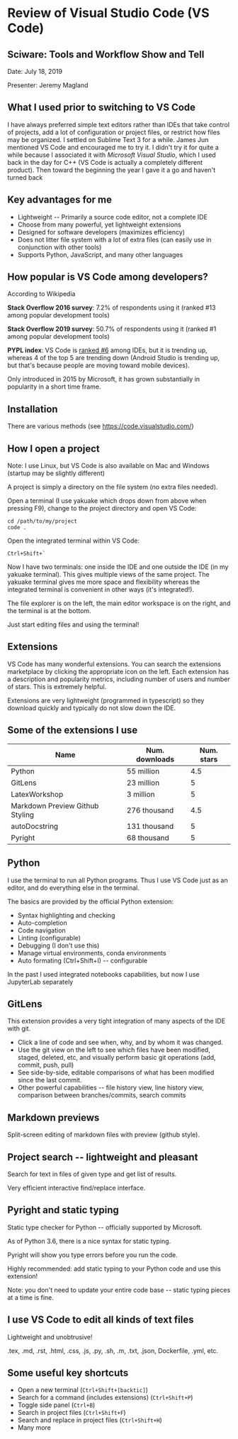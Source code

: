 # Review of Visual Studio Code (VS Code)

## Sciware: Tools and Workflow Show and Tell

Date: July 18, 2019

Presenter: Jeremy Magland

## What I used prior to switching to VS Code

I have always preferred simple text editors rather than IDEs that take control of projects, add a lot of configuration or project files, or restrict how files may be organized. I settled on Sublime Text 3 for a while. James Jun mentioned VS Code and encouraged me to try it. I didn't try it for quite a while because I associated it with *Microsoft Visual Studio*, which I used back in the day for C++ (VS Code is actually a completely different product). Then toward the beginning the year I gave it a go and haven't turned back

## Key advantages for me

* Lightweight -- Primarily a source code editor, not a complete IDE
* Choose from many powerful, yet lightweight extensions
* Designed for software developers (maximizes efficiency)
* Does not litter file system with a lot of extra files (can easily use in conjunction with other tools)
* Supports Python, JavaScript, and many other languages

## How popular is VS Code among developers?

According to Wikipedia

**Stack Overflow 2016 survey**: 7.2% of respondents using it (ranked #13 among popular development tools)

**Stack Overflow 2019 survey**: 50.7% of respondents using it (ranked #1 among popular development tools)

**PYPL index**: VS Code is [ranked #6](https://pypl.github.io/IDE.html) among IDEs, but it is trending up, whereas 4 of the top 5 are trending down (Android Studio is trending up, but that's because people are moving toward mobile devices).

Only introduced in 2015 by Microsoft, it has grown substantially in popularity in a short time frame.

## Installation

There are various methods (see https://code.visualstudio.com/)

## How I open a project

Note: I use Linux, but VS Code is also available on Mac and Windows (startup may be slightly different)

A project is simply a directory on the file system (no extra files needed).

Open a terminal (I use yakuake which drops down from above when pressing F9), change to the project directory and open VS Code:

```
cd /path/to/my/project
code .
```

Open the integrated terminal within VS Code:

```
Ctrl+Shift+`
```

Now I have two terminals: one inside the IDE and one outside the IDE (in my yakuake terminal). This gives multiple views of the same project. The yakuake terminal gives me more space and flexibility whereas the integrated terminal is convenient in other ways (it's integrated!).

The file explorer is on the left, the main editor workspace is on the right, and the terminal is at the bottom.

Just start editing files and using the terminal!

## Extensions

VS Code has many wonderful extensions. You can search the extensions marketplace by clicking the appropriate icon on the left. Each extension has a description and popularity metrics, including number of users and number of stars. This is extremely helpful.

Extensions are very lightweight (programmed in typescript) so they download quickly and typically do not slow down the IDE.

## Some of the extensions I use

| Name          | Num. downloads | Num. stars   |
| ------------- | -------------- | ----------   |
| Python        | 55 million     | 4.5          |
| GitLens       | 23 million     | 5            |
| LatexWorkshop |  3 million     | 5            |
| Markdown Preview Github Styling |  276 thousand | 4.5 |
| autoDocstring | 131 thousand   | 5            |
| Pyright       | 68 thousand    | 5            |

## Python

I use the terminal to run all Python programs. Thus I use VS Code just as an editor, and do everything else in the terminal.

The basics are provided by the official Python extension:

* Syntax highlighting and checking
* Auto-completion
* Code navigation
* Linting (configurable)
* Debugging (I don't use this)
* Manage virtual environments, conda environments
* Auto formating (Ctrl+Shift+I) -- configurable

In the past I used integrated notebooks capabilities, but now I use JupyterLab separately

## GitLens

This extension provides a very tight integration of many aspects of the IDE with git.

* Click a line of code and see when, why, and by whom it was changed.
* Use the git view on the left to see which files have been modified, staged, deleted, etc, and visually perform basic git operations (add, commit, push, pull)
* See side-by-side, editable comparisons of what has been modified since the last commit.
* Other powerful capabilities -- file history view, line history view, comparison between branches/commits, search commits

## Markdown previews

Split-screen editing of markdown files with preview (github style).

## Project search -- lightweight and pleasant

Search for text in files of given type and get list of results. 

Very efficient interactive find/replace interface.

## Pyright and static typing

Static type checker for Python -- officially supported by Microsoft.

As of Python 3.6, there is a nice syntax for static typing.

Pyright will show you type errors before you run the code.

Highly recommended: add static typing to your Python code and use this extension!

Note: you don't need to update your entire code base -- static typing pieces at a time is fine.

## I use VS Code to edit all kinds of text files

Lightweight and unobtrusive!

.tex, .md, .rst, .html, .css, .js, .py, .sh, .m, .txt, .json, Dockerfile, .yml, etc.

## Some useful key shortcuts

* Open a new terminal (`Ctrl+Shift+[backtic]`)
* Search for a command (includes extensions) (`Ctrl+Shift+P`)
* Toggle side panel (`Ctrl+B`)
* Search in project files (`Ctrl+Shift+F`)
* Search and replace in project files (`Ctrl+Shift+H`)
* Many more